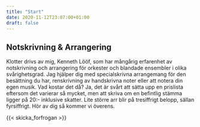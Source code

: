 ```yaml
---
title: "Start"
date: 2020-11-12T23:07:00+01:00
draft: false
---
```


## Notskrivning & Arrangering
Klotter drivs av mig, Kenneth Lööf, som har mångårig erfarenhet av notskrivning och arrangering för orkester och blandade ensembler i olika svårighetsgrad. Jag hjälper dig med specialskrivna arrangemang för den besättning du har, renskrivning av handskrivna noter eller att notera din egen musik.
Vad kostar det då? Ja, det är svårt att sätta upp en prislista eftersom det varierar så mycket, men att skriva om en befintlig stämma ligger på 20:- inklusive skatter. Lite större arr blir på tresiffrigt belopp, sällan fyrsiffrigt. Hör av dig så kommer vi överens.

{{< skicka_forfrogan >}}

